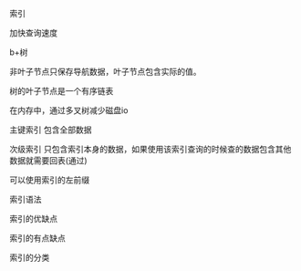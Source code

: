 索引

加快查询速度

b+树

非叶子节点只保存导航数据，叶子节点包含实际的值。

树的叶子节点是一个有序链表



在内存中，通过多叉树减少磁盘io

主键索引 包含全部数据

次级索引 只包含索引本身的数据，如果使用该索引查询的时候查的数据包含其他数据就需要回表(通过)

可以使用索引的左前缀

索引语法

索引的优缺点

索引的有点缺点

索引的分类


